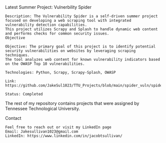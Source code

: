 Latest Summer Project: Vulnerbility Spider

    Description: The Vulnerability Spider is a self-driven summer project focused on developing a web scraping tool with integrated vulnerability detection capabilities. 
    This project utilizes Scrapy and Splash to handle dynamic web content and performs checks for common security issues.
    Objective

    Objective: The primary goal of this project is to identify potential security vulnerabilities on websites by leveraging scraping techniques. 
    The tool analyzes web content for known vulnerability indicators based on the OWASP Top 10 vulnerabilities.
    
    Technologies: Python, Scrapy, Scrapy-Splash, OWASP
    
    Link: https://github.com/JakeSul1023/TTU_Projects/blob/main/spider_vuln/spider_vuln/spiders/spider_vuln.py
    
    Status: Completed

The rest of my repository contains projects that were assigned by Tennessee Technological University. 

Contact 

    Feel free to reach out or visit my LinkedIn page
    Email: Jakesullivan1023@gmail.com
    LinkedIn: https://www.linkedin.com/in/jacobtsullivan/

